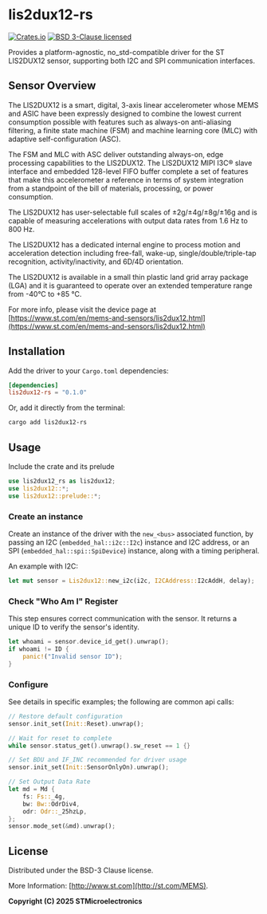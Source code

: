 # lis2dux12-rs
[![Crates.io][crates-badge]][crates-url]
[![BSD 3-Clause licensed][bsd-badge]][bsd-url]

[crates-badge]: https://img.shields.io/crates/v/lis2dux12-rs
[crates-url]: https://crates.io/crates/lis2dux12-rs
[bsd-badge]: https://img.shields.io/crates/l/lis2dux12-rs
[bsd-url]: https://opensource.org/licenses/BSD-3-Clause

Provides a platform-agnostic, no_std-compatible driver for the ST LIS2DUX12 sensor, supporting both I2C and SPI communication interfaces.

## Sensor Overview

The LIS2DUX12 is a smart, digital, 3-axis linear accelerometer whose MEMS and ASIC have been expressly designed to combine the lowest current consumption possible with features such as always-on anti-aliasing filtering, a finite state machine (FSM) and machine learning core (MLC) with adaptive self-configuration (ASC).

The FSM and MLC with ASC deliver outstanding always-on, edge processing capabilities to the LIS2DUX12. The LIS2DUX12 MIPI I3C® slave interface and embedded 128-level FIFO buffer complete a set of features that make this accelerometer a reference in terms of system integration from a standpoint of the bill of materials, processing, or power consumption.

The LIS2DUX12 has user-selectable full scales of ±2g/±4g/±8g/±16g and is capable of measuring accelerations with output data rates from 1.6 Hz to 800 Hz.

The LIS2DUX12 has a dedicated internal engine to process motion and acceleration detection including free-fall, wake-up, single/double/triple-tap recognition, activity/inactivity, and 6D/4D orientation.

The LIS2DUX12 is available in a small thin plastic land grid array package (LGA) and it is guaranteed to operate over an extended temperature range from -40°C to +85 °C.

For more info, please visit the device page at [https://www.st.com/en/mems-and-sensors/lis2dux12.html](https://www.st.com/en/mems-and-sensors/lis2dux12.html)

## Installation

Add the driver to your `Cargo.toml` dependencies:

```toml
[dependencies]
lis2dux12-rs = "0.1.0"
```

Or, add it directly from the terminal:

```sh
cargo add lis2dux12-rs
```

## Usage

Include the crate and its prelude
```rust
use lis2dux12_rs as lis2dux12;
use lis2dux12::*;
use lis2dux12::prelude::*;
```

### Create an instance

Create an instance of the driver with the `new_<bus>` associated function, by passing an I2C (`embedded_hal::i2c::I2c`) instance and I2C address, or an SPI (`embedded_hal::spi::SpiDevice`) instance, along with a timing peripheral.

An example with I2C:

```rust
let mut sensor = Lis2dux12::new_i2c(i2c, I2CAddress::I2cAddH, delay);
```

### Check "Who Am I" Register

This step ensures correct communication with the sensor. It returns a unique ID to verify the sensor's identity.

```rust
let whoami = sensor.device_id_get().unwrap();
if whoami != ID {
    panic!("Invalid sensor ID");
}
```

### Configure

See details in specific examples; the following are common api calls:

```rust
// Restore default configuration
sensor.init_set(Init::Reset).unwrap();

// Wait for reset to complete
while sensor.status_get().unwrap().sw_reset == 1 {}

// Set BDU and IF_INC recommended for driver usage
sensor.init_set(Init::SensorOnlyOn).unwrap();

// Set Output Data Rate
let md = Md {
    fs: Fs::_4g,
    bw: Bw::OdrDiv4,
    odr: Odr::_25hzLp,
};
sensor.mode_set(&md).unwrap();
```

## License

Distributed under the BSD-3 Clause license.

More Information: [http://www.st.com](http://st.com/MEMS).

**Copyright (C) 2025 STMicroelectronics**